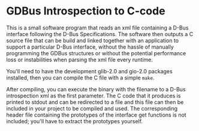 # GDBus Introspection to C-code

This is a small software program that reads an xml file containing a D-Bus
interface following the D-Bus Specifications.  The software then outputs a C
source file that can be build and linked together with an application to support
a particular D-Bus interface, without the hassle of manually programming the
GDBus structures or without the potential performance loss or instabilities when
parsing the xml file every runtime.

You'll need to have the development glib-2.0 and gio-2.0 packages installed,
then you can compile the C file with a simple `make`.

After compiling, you can execute the binary with the filename to a D-Bus
introspection xml as the first parameter.  The C code that it produces is printed
to stdout and can be redirected to a file and this file can then be included in
your project to be compiled and used.  The corresponding header file containing
the prototypes of the interface get functions is not included; you'll have to
extract the prototypes yourself.

